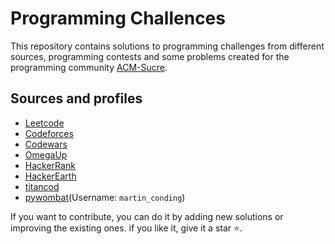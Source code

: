 # Programming Challences

This repository contains solutions to programming challenges from different sources, programming contests and some problems created for the programming community [ACM-Sucre](https://www.facebook.com/profile.php?id=100070696580850).

## Sources and profiles

- [Leetcode](https://leetcode.com/MartinAAcebeyL/)
- [Codeforces](https://codeforces.com/profile/martin2000)
- [Codewars](https://www.codewars.com/users/MartinAAcebeyL)
- [OmegaUp](https://omegaup.com/profile/Martin_Andres_Acebey_Laime/)
- [HackerRank](https://www.hackerrank.com/martinaacbyl2000?hr_r=1)
- [HackerEarth](https://www.hackerearth.com/@martinaacbyl2000)
- [titancod](https://www.titancod.net/usuario/martin2000)
- [pywombat](https://pywombat.com/my/exercises/)(Username: `martin_conding`)

If you want to contribute, you can do it by adding new solutions or improving the existing ones.
if you like it, give it a star ⭐.
